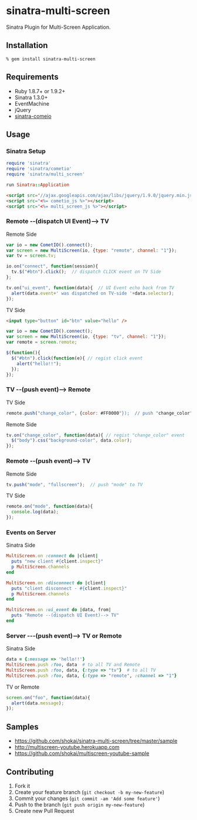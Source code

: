 sinatra-multi-screen
====================
Sinatra Plugin for Multi-Screen Application.


Installation
------------

    % gem install sinatra-multi-screen

Requirements
------------
* Ruby 1.8.7+ or 1.9.2+
* Sinatra 1.3.0+
* EventMachine
* jQuery
* [sinatra-comeio](http://shokai.github.com/sinatra-cometio)


Usage
-----

### Sinatra Setup

```ruby
require 'sinatra'
require 'sinatra/cometio'
require 'sinatra/multi_screen'

run Sinatra::Application
```
```html
<script src="//ajax.googleapis.com/ajax/libs/jquery/1.9.0/jquery.min.js"></script>
<script src="<%= cometio_js %>"></script>
<script src="<%= multi_screen_js %>"></script>
```

### Remote --(dispatch UI Event)--> TV

Remote Side
```javascript
var io = new CometIO().connect();
var screen = new MultiScreen(io, {type: "remote", channel: "1"});
var tv = screen.tv;

io.on("connect", function(session){
  tv.$("#btn").click();  // dispatch CLICK event on TV Side
};

tv.on("ui_event", function(data){  // UI Event echo back from TV
  alert(data.event+' was dispatched on TV-side '+data.selector);
});
```

TV Side
```html
<input type="button" id="btn" value="hello" />
```
```javascript
var io = new CometIO().connect();
var screen = new MultiScreen(io, {type: "tv", channel: "1"});
var remote = screen.remote;

$(function(){
  $("#btn").click(function(e){ // regist click event
    alert("hello!!");
  });
});
```

### TV --(push event)--> Remote

TV Side
```javascript
remote.push("change_color", {color: #FF0000"});  // push "change_color" event to Remote
```

Remote Side
```javascript
tv.on("change_color", function(data){ // regist "change_color" event
  $("body").css("background-color", data.color);
});
```

### Remote --(push event)--> TV

Remote Side
```javascript
tv.push("mode", "fullscreen");  // push "mode" to TV
```

TV Side
```javascript
remote.on("mode", function(data){
  console.log(data);
});
```


### Events on Server

Sinatra Side
```ruby
MultiScreen.on :connect do |client|
  puts "new client #{client.inspect}"
  p MultiScreen.channels
end

MultiScreen.on :disconnect do |client|
  puts "client disconnect - #{client.inspect}"
  p MultiScreen.channels
end

MultiScreen.on :ui_event do |data, from|
  puts "Remote --(dispatch UI Event)--> TV"
end
```


### Server ---(push event)--> TV or Remote

Sinatra Side
```ruby
data = {:message => 'hello!!'}
MultiScreen.push :foo, data  # to all TV and Remote
MultiScreen.push :foo, data, {:type => "tv"}  # to all TV
MultiScreen.push :foo, data, {:type => "remote", :channel => "1"}
```

TV or Remote
```javascript
screen.on("foo", function(data){
  alert(data.message);
});
```


Samples
-------
* https://github.com/shokai/sinatra-multi-screen/tree/master/sample
* http://multiscreen-youtube.herokuapp.com
* https://github.com/shokai/multiscreen-youtube-sample


Contributing
------------
1. Fork it
2. Create your feature branch (`git checkout -b my-new-feature`)
3. Commit your changes (`git commit -am 'Add some feature'`)
4. Push to the branch (`git push origin my-new-feature`)
5. Create new Pull Request
